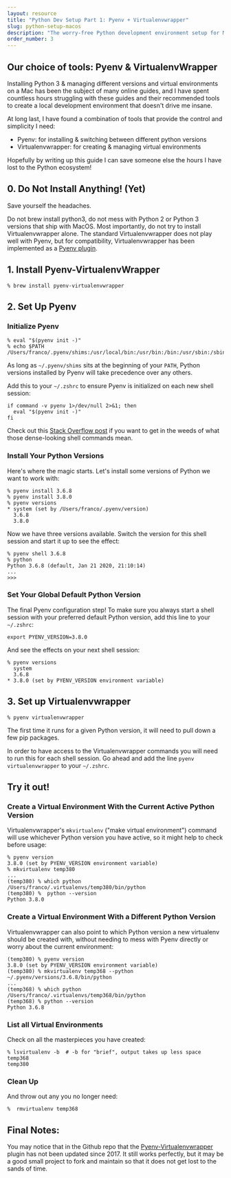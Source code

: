 ```yaml
---
layout: resource
title: "Python Dev Setup Part 1: Pyenv + Virtualenvwrapper"
slug: python-setup-macos
description: "The worry-free Python development environment setup for MacOS"
order_number: 3
---
```


## Our choice of tools: Pyenv & VirtualenvWrapper

Installing Python 3 & managing different versions and virtual environments on a Mac has been the subject of many online guides, and I have spent countless hours struggling with these guides and their recommended tools to create a local development environment that doesn't drive me insane.

At long last, I have found a combination of tools that provide the control and simplicity I need:

 * Pyenv:  for installing & switching between different python versions
 * Virtualenvwrapper:  for creating & managing virtual environments

Hopefully by writing up this guide I can save someone else the hours I have lost to the Python ecosystem!

## 0. Do Not Install Anything! (Yet)

Save yourself the headaches.

Do not brew install python3, do not mess with Python 2 or Python 3 versions that ship with MacOS. Most importantly, do not try to install Virtualenvwrapper alone. The standard Virtualenvwrapper does not play well with Pyenv, but for compatibility, Virtualenvwrapper has been implemented as a [Pyenv plugin](https://github.com/pyenv/pyenv/wiki/Plugins).

## 1. Install Pyenv-VirtualenvWrapper

```
% brew install pyenv-virtualenvwrapper
```

## 2. Set Up Pyenv

### Initialize Pyenv

```
% eval "$(pyenv init -)"
% echo $PATH
/Users/franco/.pyenv/shims:/usr/local/bin:/usr/bin:/bin:/usr/sbin:/sbin
```
As long as `~/.pyenv/shims` sits at the beginning of your `PATH`, Python versions installed by Pyenv will take precedence over any others.

Add this to your `~/.zshrc` to ensure Pyenv is initialized on each new shell session:
```
if command -v pyenv 1>/dev/null 2>&1; then
  eval "$(pyenv init -)"
fi
```
Check out this [Stack Overflow post](https://stackoverflow.com/questions/592620/how-can-i-check-if-a-program-exists-from-a-bash-script) if you want to get in the weeds of what those dense-looking shell commands mean.

### Install Your Python Versions

Here's where the magic starts. Let's install some versions of Python we want to work with:

```
% pyenv install 3.6.8
% pyenv install 3.8.0
% pyenv versions
* system (set by /Users/franco/.pyenv/version)
  3.6.8
  3.8.0
```

Now we have three versions available. Switch the version for this shell session and start it up to see the effect:

```
% pyenv shell 3.6.8
% python
Python 3.6.8 (default, Jan 21 2020, 21:10:14) 
...
>>>
```

### Set Your Global Default Python Version
The final Pyenv configuration step! To make sure you always start a shell session with your preferred default Python version, add this line to your `~/.zshrc`:

```
export PYENV_VERSION=3.8.0
```

And see the effects on your next shell session:
```
% pyenv versions
  system
  3.6.8
* 3.8.0 (set by PYENV_VERSION environment variable)
```

## 3. Set up Virtualenvwrapper

```
% pyenv virtualenvwrapper
```
The first time it runs for a given Python version, it will need to pull down a few pip packages.

In order to have access to the Virtualenvwrapper commands you will need to run this for each shell session. Go ahead and add the line `pyenv virtualenvwrapper` to your `~/.zshrc`.

## Try it out!

### Create a Virtual Environment With the Current Active Python Version
Virtualenvwrapper's `mkvirtualenv` ("make virtual environment") command will use whichever Python version you have active, so it might help to check before usage:

```
% pyenv version
3.8.0 (set by PYENV_VERSION environment variable)
% mkvirtualenv temp380
...
(temp380) % which python
/Users/franco/.virtualenvs/temp380/bin/python
(temp380) %  python --version
Python 3.8.0
```

### Create a Virtual Environment With a Different Python Version
Virtualenvwrapper can also point to which Python version a new virtualenv should be created with, without needing to mess with Pyenv directly or worry about the current environment:

```
(temp380) % pyenv version
3.8.0 (set by PYENV_VERSION environment variable)
(temp380) % mkvirtualenv temp368 --python ~/.pyenv/versions/3.6.8/bin/python
...
(temp368) % which python
/Users/franco/.virtualenvs/temp368/bin/python
(temp368) % python --version
Python 3.6.8
```

### List all Virtual Environments
Check on all the masterpieces you have created:
```
% lsvirtualenv -b  # -b for "brief", output takes up less space
temp368
temp380
```

### Clean Up
And throw out any you no longer need:
```
%  rmvirtualenv temp368
```


## Final Notes:
 You may notice that in the Github repo that the [Pyenv-Virtualenvwrapper](https://github.com/pyenv/pyenv-virtualenvwrapper) plugin has not been updated since 2017. It still works perfectly, but it may be a good small project to fork and maintain so that it does not get lost to the sands of time.